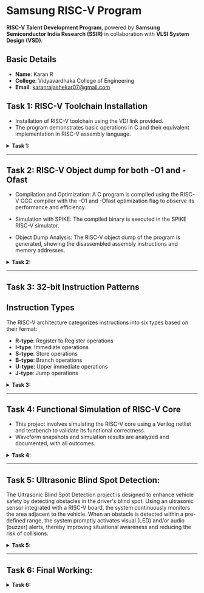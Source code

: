 # Samsung RISC-V Program  

**RISC-V Talent Development Program**, powered by **Samsung Semiconductor India Research (SSIR)** in collaboration with **VLSI System Design (VSD)**.  

## Basic Details  
- **Name**: Karan R  
- **College**: Vidyavardhaka College of Engineering  
- **Email**: karanrajashekar07@gmail.com  

## Task 1: RISC-V Toolchain Installation 
- Installation of RISC-V toolchain using the VDI link provided.
- The program demonstrates basic operations in C and their equivalent implementation in RISC-V assembly language.  
<details>
<summary> <b>Task 1:</b></summary>
<br>
1.Compilation and execution of a C program (sum1ton.c) that calculates the sum of numbers from 1 to 15.
  
![image](https://github.com/user-attachments/assets/92581395-3c0d-4253-84b3-d23bfcf6ffe5)
  
2.Leafpad editor displaying the source code of the sum1ton.c program, implementing the logic to calculate the sum of integers from 1 to 15.
![image](https://github.com/user-attachments/assets/71f9f5e8-56af-4034-b858-d67c87dab718)

3.Terminal window displaying disassembled output, including the assembly instructions of the compiled C program
![image](https://github.com/user-attachments/assets/0926616e-90bf-466b-8b4e-4a43febf0452)

4.RISC-V  -O1 and -Ofast

![image](https://github.com/user-attachments/assets/b8e75b6f-855f-4402-8d46-62c50067b565)

</details>

---------------------------------------------------------

## Task 2: RISC-V Object dump for both -O1 and -Ofast

- Compilation and Optimization: A C program is compiled using the RISC-V GCC compiler with the -O1 and -Ofast optimization flag to observe its performance and efficiency.

- Simulation with SPIKE: The compiled binary is executed in the SPIKE RISC-V simulator.

- Object Dump Analysis: The RISC-V object dump of the program is generated, showing the disassembled assembly instructions and memory addresses.

<details>
<summary> <b>Task 2:</b></summary>
<br>
1.simple c program of swap of numbers using RISC-V GCC

![C(swap_of_no )](https://github.com/user-attachments/assets/cce56ffb-6319-4548-aa8a-86171708f784)

2.object dump file for -O1 

![swap_O1_1](https://github.com/user-attachments/assets/32042ae2-75b9-4a09-8a0e-5617018200b4)
![swap_O1_2](https://github.com/user-attachments/assets/b4859cc3-a0c4-4e5f-b1b0-8e5413967272)

3.object dump file for -Ofast

![swap_Ofast_1](https://github.com/user-attachments/assets/a84db581-02bc-450d-9c7d-3333829915f6)
![swap_Ofast_2](https://github.com/user-attachments/assets/17cc8da5-ad19-4a42-b8df-5a53b0da8c04)

</details>

----------------------------------------------

## Task 3: 32-bit Instruction Patterns



## Instruction Types
The RISC-V architecture categorizes instructions into six types based on their format:
- **R-type**: Register to Register operations
- **I-type**: Immediate operations
- **S-type**: Store operations
- **B-type**: Branch operations
- **U-type**: Upper immediate operations
- **J-type**: Jump operations


<details>
<summary> <b>Task 3:</b></summary>
<br>
## Identified RISC-V Instructions
From the `riscv-objdump` output of the application code, the following 15 unique RISC-V instructions were identified along with their 32-bit formats:

| Instruction        | 32-bit Code         | Type  |
|--------------------|---------------------|-------|
| `add x3, x4, x5`  | `0000000 00101 00100 000 00011 0110011` | R-type |
| `sub x3, x4, x5`  | `0100000 00101 00100 000 00011 0110011` | R-type |
| `and x3, x4, x5`  | `0000000 00101 00100 111 00011 0110011` | R-type |
| `or x3, x4, x5`   | `0000000 00101 00100 110 00011 0110011` | R-type |
| `xor x3, x4, x5`  | `0000000 00101 00100 100 00011 0110011` | R-type |
| `sll x3, x4, x5`  | `0000000 00101 00100 001 00011 0110011` | R-type |
| `srl x3, x4, x5`  | `0000000 00101 00100 101 00011 0110011` | R-type |
| `addi x3, x4, 10` | `000000000010 00100 000 00011 0010011` | I-type |
| `andi x3, x4, 10` | `000000000010 00100 111 00011 0010011` | I-type |
| `ori x3, x4, 10`  | `000000000010 00100 110 00011 0010011` | I-type |
| `sb x3, 4(x5)`    | `0000000 00011 00101 000 00100 0100011` | S-type |
| `sh x3, 4(x5)`    | `0000000 00011 00101 001 00100 0100011` | S-type |
| `beq x3, x4, label` | `0000000 00011 00100 000 00001 1100011` | B-type |
| `lui x3, 0x2000`  | `00100000 00000 00000 101 00011 0110111` | U-type |
| `jal x3, label`   | `00000000 00000 00000 101 00011 1101111` | J-type |


</details>

-------------------------------------------------------

## Task 4: Functional Simulation of RISC-V Core 
- This project involves simulating the RISC-V core using a Verilog netlist and testbench to validate its functional correctness. 
- Waveform snapshots and simulation results are analyzed and documented, with all outcomes.


<details>
<summary> <b>Task 4:</b></summary>
<br>
Analysing the Output Waveform 

**```Instruction 1: ADD R6, R2, R1```**  
![ADD](https://github.com/user-attachments/assets/4e1a72ff-5bdb-4f80-93d5-8d331e26c6cb)

**```Instruction 2: SUB R7, R1, R2```**  
![SUB](https://github.com/user-attachments/assets/919071ea-fa28-46de-92c0-f7e68bef40e0)

**```Instruction 3: AND R8, R1, R3```**
![AND](https://github.com/user-attachments/assets/f9b9195b-99ef-4f78-a0d9-51058dd98feb)

**```Instruction 4: OR R9, R2, R5```**  
![OR](https://github.com/user-attachments/assets/5cd81d5f-5778-44c5-9a86-ed8c11003850)

**```Instruction 5: XOR R10, R1, R4```**  
![XOR](https://github.com/user-attachments/assets/d72dcf44-ea01-4e90-9eb0-575f32a445da)

**```Instruction 6: SLT R1, R2, R4```** 
![SLT](https://github.com/user-attachments/assets/609ec06e-4481-4673-855c-2ac0b362a0c1)

**```Instruction 7: ADDI R12, R4, 5```**  
![ADDI](https://github.com/user-attachments/assets/ea0aa791-26f6-495a-8085-08b6a2fd2577)

**```Instruction 8: BEQ R0, R0, 15```**  
  ![BEQ](https://github.com/user-attachments/assets/10cd28dc-be9c-457d-b615-6c085765fc65)
 
**```Instruction 9: BNE R0, R1, 20```**
![BNE](https://github.com/user-attachments/assets/0eab30b1-fc2a-46ad-8192-e2b3cb91553b)
 
**```Instruction 10: SLL R15, R1, R2```**  
![SLL](https://github.com/user-attachments/assets/5de75b7e-60f4-4d60-83a1-86e86c46a3a3)

</details>

------------------------------------------
## Task 5: Ultrasonic Blind Spot Detection:
The Ultrasonic Blind Spot Detection project is designed to enhance vehicle safety by detecting obstacles in the driver's blind spot. Using an ultrasonic sensor integrated with a RISC-V board, the system continuously monitors the area adjacent to the vehicle. When an obstacle is detected within a pre-defined range, the system promptly activates visual (LED) and/or audio (buzzer) alerts, thereby improving situational awareness and reducing the risk of collisions.

<details>
<summary> <b>Task 5:</b></summary>
<br>
 Ultrasonic Blind Spot Detection

## Overview
The Ultrasonic Blind Spot Detection project leverages ultrasonic sensor technology integrated with a RISC-V board to detect obstacles in a vehicle’s blind spot. By continuously monitoring the area with ultrasonic waves, the system alerts the driver through visual (LED) or audio (buzzer) signals when an obstacle is detected, thereby enhancing driving safety and reducing the risk of collisions.

## Components Required
- **RISC-V Board:** Acts as the central processing unit for sensor data and alert control.
- **Ultrasonic Sensor:** (e.g., HC-SR04) for measuring distance.
- **Buzzer/LED:** Provides audio or visual alerts upon obstacle detection.
- **Power Supply:** Suitable voltage supply for the RISC-V board and peripherals.
- **Breadboard:** For assembling the circuit.
- **Jumper Wires:** For making the necessary connections.

## Circuit Connection for Ultrasonic Blind Spot Detection
Below is a table outlining the wiring connections between the RISC-V board and the components used in this project:

| Component                 | RISC-V Board Pin | Description                                   |
|---------------------------|------------------|-----------------------------------------------|
| **Ultrasonic Sensor VCC** | VIN              | Connects to the power supply (e.g., 5V)       |
| **Ultrasonic Sensor Trigger** | PD3          | Digital output pin to send the trigger signal |
| **Ultrasonic Sensor Echo**    | PD2          | Digital input pin to receive the echo signal  |
| **Buzzer/LED VCC**        | VIN              | Connects to the power supply (e.g., 5V)       |
| **Buzzer/LED Control**    | PC7             | Digital output pin to activate the buzzer/LED |
| **GND (All Components)**  | GND              | Common ground for all components              |

How It Works
1. **Ultrasonic Sensing:**  
   The ultrasonic sensor emits high-frequency sound waves that reflect off objects. By measuring the time taken for the echo to return, the sensor calculates the distance to an obstacle.

2. **Detection and Alert:**  
   The RISC-V board continuously processes the distance measurements. When an object is detected within a predefined threshold in the blind spot, it activates the buzzer or LED to alert the driver.

3. **Enhanced Safety:**  
   This system provides drivers with immediate feedback about obstacles in their blind spot, thereby improving overall vehicle safety and reducing potential collision risks.
   

**```Pinout Diagram :```**  
![image](https://github.com/user-attachments/assets/0d5da3d6-fffd-4a65-82bc-1a6764b08a2f)


</details>

------------------------------------------
## Task 6: Final Working:

<details>
<summary> <b>Task 6:</b></summary>
<br>

## Final Working Code

```c
#include "debug.h"

uint16_t distance;

void Input_Capture_Init(uint16_t arr, uint32_t psc)
{
    GPIO_InitTypeDef        GPIO_InitStructure = {0};
    TIM_ICInitTypeDef       TIM_ICInitStructure = {0};
    TIM_TimeBaseInitTypeDef TIM_TimeBaseInitStructure = {0};
    NVIC_InitTypeDef        NVIC_InitStructure = {0};

    RCC_APB2PeriphClockCmd(RCC_APB2Periph_GPIOD | RCC_APB2Periph_GPIOC | RCC_APB2Periph_TIM1, ENABLE);

    // Initialize trigger and echo related pins for the ultrasonic sensor
    GPIO_InitStructure.GPIO_Pin = GPIO_Pin_2;
    GPIO_InitStructure.GPIO_Mode = GPIO_Mode_IPD;
    GPIO_Init(GPIOD, &GPIO_InitStructure);
    GPIO_ResetBits(GPIOD, GPIO_Pin_2);

    // Removed push button initialization (PC3)

    // Initialize output pins for ultrasonic trigger and status (D3 & D4)
    GPIO_InitStructure.GPIO_Pin = GPIO_Pin_3 | GPIO_Pin_4;
    GPIO_InitStructure.GPIO_Mode = GPIO_Mode_Out_PP;
    GPIO_InitStructure.GPIO_Speed = GPIO_Speed_50MHz;
    GPIO_Init(GPIOD, &GPIO_InitStructure);

    // Initialize alarm output pin (PC7)
    GPIO_InitStructure.GPIO_Pin = GPIO_Pin_7;
    GPIO_InitStructure.GPIO_Mode = GPIO_Mode_Out_PP;
    GPIO_InitStructure.GPIO_Speed = GPIO_Speed_50MHz;
    GPIO_Init(GPIOC, &GPIO_InitStructure);

    // Timer configuration for input capture (ultrasonic echo)
    TIM_TimeBaseInitStructure.TIM_Period = arr;
    TIM_TimeBaseInitStructure.TIM_Prescaler = psc;
    TIM_TimeBaseInitStructure.TIM_ClockDivision = TIM_CKD_DIV1;
    TIM_TimeBaseInitStructure.TIM_CounterMode = TIM_CounterMode_Up;
    TIM_TimeBaseInitStructure.TIM_RepetitionCounter = 0x00;
    TIM_TimeBaseInit(TIM1, &TIM_TimeBaseInitStructure);

    TIM_ICInitStructure.TIM_Channel = TIM_Channel_1;
    TIM_ICInitStructure.TIM_ICPrescaler = TIM_ICPSC_DIV1;
    TIM_ICInitStructure.TIM_ICFilter = 0x00;
    TIM_ICInitStructure.TIM_ICPolarity = TIM_ICPolarity_Rising;
    TIM_ICInitStructure.TIM_ICSelection = TIM_ICSelection_DirectTI;
    TIM_PWMIConfig(TIM1, &TIM_ICInitStructure);

    NVIC_InitStructure.NVIC_IRQChannel = TIM1_CC_IRQn;
    NVIC_InitStructure.NVIC_IRQChannelPreemptionPriority = 0;
    NVIC_InitStructure.NVIC_IRQChannelSubPriority = 1;
    NVIC_InitStructure.NVIC_IRQChannelCmd = ENABLE;
    NVIC_Init(&NVIC_InitStructure);

    TIM_ITConfig(TIM1, TIM_IT_CC1 | TIM_IT_CC2, ENABLE);
    TIM_SelectInputTrigger(TIM1, TIM_TS_TI1FP1);
    TIM_SelectSlaveMode(TIM1, TIM_SlaveMode_Reset);
    TIM_SelectMasterSlaveMode(TIM1, TIM_MasterSlaveMode_Enable);
    TIM_Cmd(TIM1, ENABLE);
}

int main(void)
{
    SystemCoreClockUpdate();
    Delay_Init();
    USART_Printf_Init(115200);
    Input_Capture_Init(0xFFFF, 48 - 1);
    
    uint32_t count = 0;
    uint32_t value = 0;
    uint16_t avg = 0;
    
    while (1)
    {     
        // Trigger the ultrasonic sensor: set trigger high for 10µs then low
        GPIO_WriteBit(GPIOD, GPIO_Pin_3, SET);
        Delay_Us(10); 
        GPIO_WriteBit(GPIOD, GPIO_Pin_3, RESET);

        if (count <= 4000)
        {
            count++;
            GPIO_WriteBit(GPIOD, GPIO_Pin_4, SET);
            value += distance;
            Delay_Ms(1);
        }
        else if (count == 4001)
        {
            avg = value / count;
            // Calibration complete: signal with two quick blinks on alarm (PC7)
            GPIO_WriteBit(GPIOC, GPIO_Pin_7, SET);
            Delay_Ms(100);
            GPIO_WriteBit(GPIOC, GPIO_Pin_7, RESET);
            Delay_Ms(100);
            GPIO_WriteBit(GPIOC, GPIO_Pin_7, SET);
            Delay_Ms(100);
            GPIO_WriteBit(GPIOC, GPIO_Pin_7, RESET);
            Delay_Ms(100);
            count++;
        }
        else if (count > 4001 && count < 4050)
        {
            count++;
            Delay_Ms(1);
        }
        else
        {
            GPIO_WriteBit(GPIOD, GPIO_Pin_4, RESET);
            if (distance < avg - 10 || distance > avg + 10)
            {
                // Obstacle detected: reset count and trigger alarm for 5 seconds
                count = 0;
                for (int i = 0; i < 5; i++)
                {
                    GPIO_WriteBit(GPIOC, GPIO_Pin_7, SET);
                    GPIO_WriteBit(GPIOD, GPIO_Pin_4, SET);
                    Delay_Ms(500);
                    GPIO_WriteBit(GPIOC, GPIO_Pin_7, RESET);
                    GPIO_WriteBit(GPIOD, GPIO_Pin_4, RESET);
                    Delay_Ms(500);
                }
            }
        }  
    }
}

void TIM1_CC_IRQHandler(void) __attribute__((interrupt("WCH-Interrupt-fast")));

void TIM1_CC_IRQHandler(void)
{
    if (TIM_GetITStatus(TIM1, TIM_IT_CC1) != RESET)
    {
        TIM_SetCounter(TIM1, 0);
    }

    if (TIM_GetITStatus(TIM1, TIM_IT_CC2) != RESET)
    {
        uint32_t duration = TIM_GetCapture1(TIM1);
        distance = duration * 0.034 / 2;
        printf("%d\n", distance);
    }

    TIM_ClearITPendingBit(TIM1, TIM_IT_CC1 | TIM_IT_CC2);
}
```
**```working model:```**  
![image](https://github.com/user-attachments/assets/5d02847b-201f-423e-852b-9b0c10389205)

**```Video```**  
https://drive.google.com/drive/folders/1iutdj388YB3FEQyX_yvpx8J0ZggAZzOY




